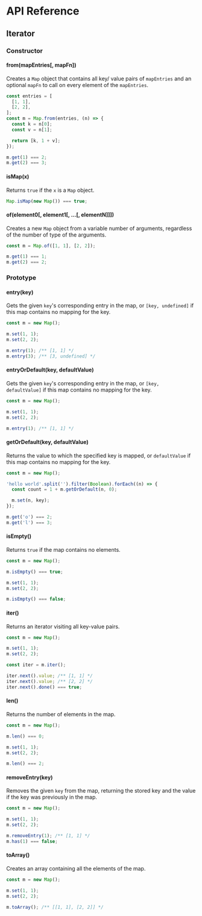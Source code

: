# API Reference

## Iterator

### Constructor

#### from(mapEntries\[, mapFn\])

Creates a `Map` object that contains all key/ value pairs of `mapEntries` and an optional `mapFn` to call on every element of the `mapEntries`.

```ts
const entries = [
  [1, 1],
  [2, 2],
];
const m = Map.from(entries, (n) => {
  const k = n[0];
  const v = n[1];

  return [k, 1 + v];
});

m.get(1) === 2;
m.get(2) === 3;
```

#### isMap(x)

Returns `true` if the `x` is a `Map` object.

```ts
Map.isMap(new Map()) === true;
```

#### of(element0[, element1[, ...[, elementN]]])

Creates a new `Map` object from a variable number of arguments, regardless of the number of type of the arguments.

```ts
const m = Map.of([1, 1], [2, 2]);

m.get(1) === 1;
m.get(2) === 2;
```

### Prototype

#### entry(key)

Gets the given `key`'s corresponding entry in the map, or `[key, undefined]` if this map contains no mapping for the key.

```ts
const m = new Map();

m.set(1, 1);
m.set(2, 2);

m.entry(1); /** [1, 1] */
m.entry(3); /** [3, undefined] */
```

#### entryOrDefault(key, defaultValue)

Gets the given `key`'s corresponding entry in the map, or `[key, defaultValue]` if this map contains no mapping for the key.

```ts
const m = new Map();

m.set(1, 1);
m.set(2, 2);

m.entry(1); /** [1, 1] */
```

#### getOrDefault(key, defaultValue)

Returns the value to which the specified key is mapped, or `defaultValue` if this map contains no mapping for the key.

```ts
const m = new Map();

'hello world'.split('').filter(Boolean).forEach((n) => {
  const count = 1 + m.getOrDefault(n, 0);

  m.set(n, key);
});

m.get('o') === 2;
m.get('l') === 3;
```

#### isEmpty()

Returns `true` if the map contains no elements.

```ts
const m = new Map();

m.isEmpty() === true;

m.set(1, 1);
m.set(2, 2);

m.isEmpty() === false;
```

#### iter()

Returns an iterator visiting all key-value pairs.

```ts
const m = new Map();

m.set(1, 1);
m.set(2, 2);

const iter = m.iter();

iter.next().value; /** [1, 1] */
iter.next().value; /** [2, 2] */
iter.next().done() === true;
```

#### len()

Returns the number of elements in the map.

```ts
const m = new Map();

m.len() === 0;

m.set(1, 1);
m.set(2, 2);

m.len() === 2;
```

#### removeEntry(key)

Removes the given `key` from the map, returning the stored key and the value if the key was previously in the map.

```ts
const m = new Map();

m.set(1, 1);
m.set(2, 2);

m.removeEntry(1); /** [1, 1] */
m.has(1) === false;
```

#### toArray()

Creates an array containing all the elements of the map.

```ts
const m = new Map();

m.set(1, 1);
m.set(2, 2);

m.toArray(); /** [[1, 1], [2, 2]] */
```
